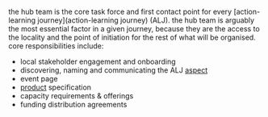 the hub team is the core task force and first contact point for every [action-learning journey](action-learning journey) (ALJ). the hub team is arguably the most essential factor in a given journey, because they are the access to the locality and the point of initiation for the rest of what will be organised. core responsibilities include:

- local stakeholder engagement and onboarding
- discovering, naming and communicating the ALJ [aspect](aspect)
- event page
- [product](product) specification 
- capacity requirements & offerings
- funding distribution agreements